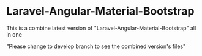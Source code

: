 # Laravel-Angular-Material-Bootstrap
This is a combine latest version of "Laravel-Angular-Material-Bootstrap" all in one


"Please change to develop branch to see the combined version's files"
